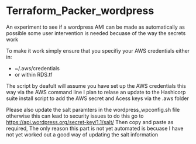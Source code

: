 # Terraform_Packer_wordpress
An experiment to see if a wordpress AMI can be made as automatically as possible 
some user intervention is needed becuase of the way the secrets work

To make it work simply ensure that you specifiy your AWS credentials either in:

* ~/.aws/credentials
* or within RDS.tf

The script by deafult will assume you have set up the AWS credentials this way via the AWS command line 
I plan to relase an update to the Hashicorp suite install script to add the AWS secret and Acess keys via the .aws folder

Please also update the salt paramters in the wordpress_wpconfig.sh file otherwise this can lead to security issues
to do this go to https://api.wordpress.org/secret-key/1.1/salt/
Then copy and paste as required, The only reason this part is not yet automated is becuase I have not yet worked out a good way of updating the salt information 


